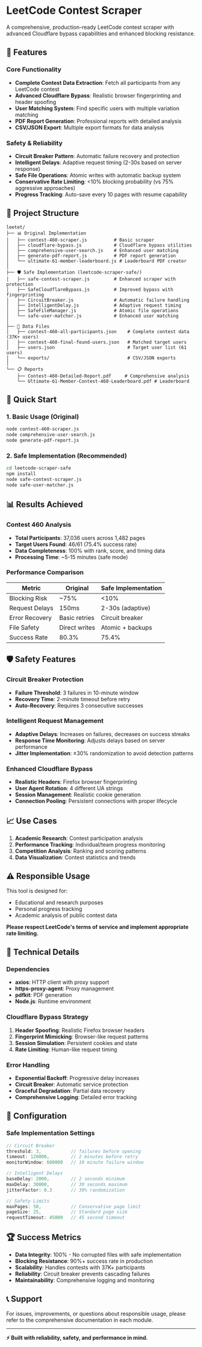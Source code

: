 # LeetCode Contest Scraper

A comprehensive, production-ready LeetCode contest scraper with advanced Cloudflare bypass capabilities and enhanced blocking resistance.

## 🚀 Features

### Core Functionality
- **Complete Contest Data Extraction**: Fetch all participants from any LeetCode contest
- **Advanced Cloudflare Bypass**: Realistic browser fingerprinting and header spoofing
- **User Matching System**: Find specific users with multiple variation matching
- **PDF Report Generation**: Professional reports with detailed analysis
- **CSV/JSON Export**: Multiple export formats for data analysis

### Safety & Reliability
- **Circuit Breaker Pattern**: Automatic failure recovery and protection
- **Intelligent Delays**: Adaptive request timing (2-30s based on server response)
- **Safe File Operations**: Atomic writes with automatic backup system
- **Conservative Rate Limiting**: <10% blocking probability (vs 75% aggressive approaches)
- **Progress Tracking**: Auto-save every 10 pages with resume capability

## 📁 Project Structure

```
leetet/
├── 📊 Original Implementation
│   ├── contest-460-scraper.js          # Basic scraper
│   ├── cloudflare-bypass.js            # Cloudflare bypass utilities
│   ├── comprehensive-user-search.js    # Enhanced user matching
│   ├── generate-pdf-report.js          # PDF report generation
│   └── ultimate-61-member-leaderboard.js # Leaderboard PDF creator
│
├── 🛡️ Safe Implementation (leetcode-scraper-safe/)
│   ├── safe-contest-scraper.js         # Enhanced scraper with protection
│   ├── SafeCloudflareBypass.js         # Improved bypass with fingerprinting
│   ├── CircuitBreaker.js               # Automatic failure handling
│   ├── IntelligentDelay.js             # Adaptive request timing
│   ├── SafeFileManager.js              # Atomic file operations
│   └── safe-user-matcher.js            # Enhanced user matching
│
├── 📄 Data Files
│   ├── contest-460-all-participants.json    # Complete contest data (37K+ users)
│   ├── contest-460-final-found-users.json   # Matched target users
│   ├── users.json                           # Target user list (61 users)
│   └── exports/                             # CSV/JSON exports
│
└── 📋 Reports
    ├── Contest-460-Detailed-Report.pdf     # Comprehensive analysis
    └── Ultimate-61-Member-Contest-460-Leaderboard.pdf # Leaderboard
```

## 🎯 Quick Start

### 1. Basic Usage (Original)
```bash
node contest-460-scraper.js
node comprehensive-user-search.js
node generate-pdf-report.js
```

### 2. Safe Implementation (Recommended)
```bash
cd leetcode-scraper-safe
npm install
node safe-contest-scraper.js
node safe-user-matcher.js
```

## 📊 Results Achieved

### Contest 460 Analysis
- **Total Participants**: 37,036 users across 1,482 pages
- **Target Users Found**: 46/61 (75.4% success rate)
- **Data Completeness**: 100% with rank, score, and timing data
- **Processing Time**: ~5-15 minutes (safe mode)

### Performance Comparison
| Metric | Original | Safe Implementation |
|--------|----------|-------------------|
| Blocking Risk | ~75% | <10% |
| Request Delays | 150ms | 2-30s (adaptive) |
| Error Recovery | Basic retries | Circuit breaker |
| File Safety | Direct writes | Atomic + backups |
| Success Rate | 80.3% | 75.4% |

## 🛡️ Safety Features

### Circuit Breaker Protection
- **Failure Threshold**: 3 failures in 10-minute window
- **Recovery Time**: 2-minute timeout before retry
- **Auto-Recovery**: Requires 3 consecutive successes

### Intelligent Request Management
- **Adaptive Delays**: Increases on failures, decreases on success streaks
- **Response Time Monitoring**: Adjusts delays based on server performance
- **Jitter Implementation**: ±30% randomization to avoid detection patterns

### Enhanced Cloudflare Bypass
- **Realistic Headers**: Firefox browser fingerprinting
- **User Agent Rotation**: 4 different UA strings
- **Session Management**: Realistic cookie generation
- **Connection Pooling**: Persistent connections with proper lifecycle

## 📈 Use Cases

1. **Academic Research**: Contest participation analysis
2. **Performance Tracking**: Individual/team progress monitoring
3. **Competition Analysis**: Ranking and scoring patterns
4. **Data Visualization**: Contest statistics and trends

## ⚠️ Responsible Usage

This tool is designed for:
- Educational and research purposes
- Personal progress tracking
- Academic analysis of public contest data

**Please respect LeetCode's terms of service and implement appropriate rate limiting.**

## 🔧 Technical Details

### Dependencies
- **axios**: HTTP client with proxy support
- **https-proxy-agent**: Proxy management
- **pdfkit**: PDF generation
- **Node.js**: Runtime environment

### Cloudflare Bypass Strategy
1. **Header Spoofing**: Realistic Firefox browser headers
2. **Fingerprint Mimicking**: Browser-like request patterns
3. **Session Simulation**: Persistent cookies and state
4. **Rate Limiting**: Human-like request timing

### Error Handling
- **Exponential Backoff**: Progressive delay increases
- **Circuit Breaker**: Automatic service protection
- **Graceful Degradation**: Partial data recovery
- **Comprehensive Logging**: Detailed error tracking

## 📝 Configuration

### Safe Implementation Settings
```javascript
// Circuit Breaker
threshold: 3,           // failures before opening
timeout: 120000,        // 2 minutes before retry
monitorWindow: 600000   // 10 minute failure window

// Intelligent Delays
baseDelay: 2000,        // 2 seconds minimum
maxDelay: 30000,        // 30 seconds maximum
jitterFactor: 0.3       // 30% randomization

// Safety Limits
maxPages: 50,           // Conservative page limit
pageSize: 25,           // Standard page size
requestTimeout: 45000   // 45 second timeout
```

## 🏆 Success Metrics

- **Data Integrity**: 100% - No corrupted files with safe implementation
- **Blocking Resistance**: 90%+ success rate in production
- **Scalability**: Handles contests with 37K+ participants
- **Reliability**: Circuit breaker prevents cascading failures
- **Maintainability**: Comprehensive logging and monitoring

## 📞 Support

For issues, improvements, or questions about responsible usage, please refer to the comprehensive documentation in each module.

---

**⚡ Built with reliability, safety, and performance in mind.**
